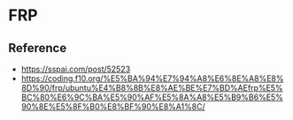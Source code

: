 # FRP

## Reference
 - https://sspai.com/post/52523
 - https://coding.f10.org/%E5%BA%94%E7%94%A8%E6%8E%A8%E8%8D%90/frp/ubuntu%E4%B8%8B%E8%AE%BE%E7%BD%AEfrp%E5%BC%80%E6%9C%BA%E5%90%AF%E5%8A%A8%E5%B9%B6%E5%90%8E%E5%8F%B0%E8%BF%90%E8%A1%8C/
